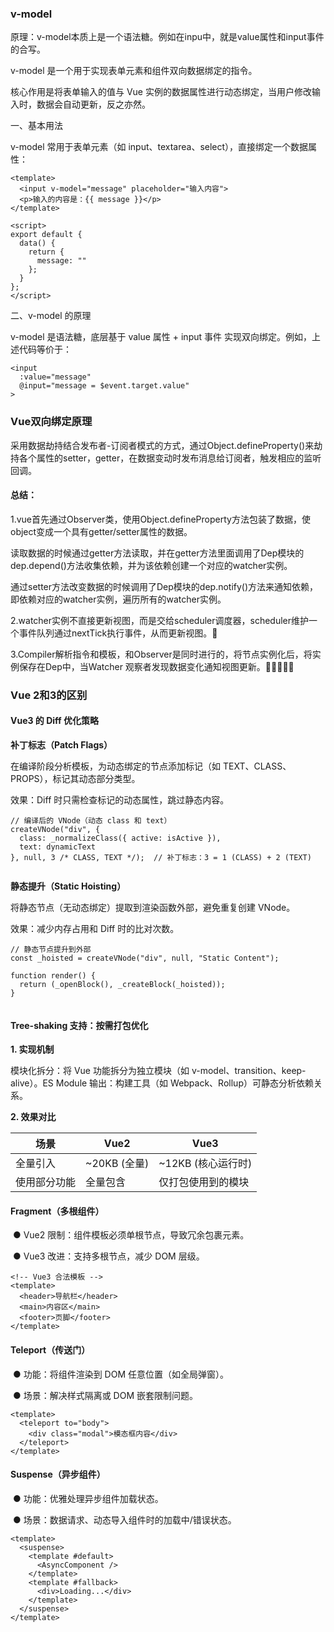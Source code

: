 ### **v-model**



原理：v-model本质上是一个语法糖。例如在inpu中，就是value属性和input事件的合写。

v-model 是一个用于实现表单元素和组件双向数据绑定的指令。

核心作用是将表单输入的值与 Vue 实例的数据属性进行动态绑定，当用户修改输入时，数据会自动更新，反之亦然。


一、基本用法

v-model 常用于表单元素（如 input、textarea、select），直接绑定一个数据属性：



``` 
<template>
  <input v-model="message" placeholder="输入内容">
  <p>输入的内容是：{{ message }}</p>
</template>
 
<script>
export default {
  data() {
    return {
      message: ""
    };
  }
};
</script>
```





二、v-model 的原理

v-model 是语法糖，底层基于 value 属性 + input 事件 实现双向绑定。例如，上述代码等价于：


```
<input 
  :value="message" 
  @input="message = $event.target.value"
>
```





 


 

### **Vue双向绑定原理**







采用数据劫持结合发布者-订阅者模式的方式，通过Object.defineProperty()来劫持各个属性的setter，getter，在数据变动时发布消息给订阅者，触发相应的监听回调。

 

#### **总结：**

1.vue首先通过Observer类，使用Object.defineProperty方法包装了数据，使object变成一个具有getter/setter属性的数据。

 

读取数据的时候通过getter方法读取，并在getter方法里面调用了Dep模块的dep.depend()方法收集依赖，并为该依赖创建一个对应的watcher实例。

 

通过setter方法改变数据的时候调用了Dep模块的dep.notify()方法来通知依赖，即依赖对应的watcher实例，遍历所有的watcher实例。

 

2.watcher实例不直接更新视图，而是交给scheduler调度器，scheduler维护一个事件队列通过nextTick执行事件，从而更新视图。

3.Compiler解析指令和模板，和Observer是同时进行的，将节点实例化后，将实例保存在Dep中，当Watcher 观察者发现数据变化通知视图更新。

### **Vue 2和3的区别**

#### **Vue3 的 Diff 优化策略**

**补丁标志（Patch Flags）**

在编译阶段分析模板，为动态绑定的节点添加标记（如 TEXT、CLASS、PROPS），标记其动态部分类型。

效果：Diff 时只需检查标记的动态属性，跳过静态内容。



```
// 编译后的 VNode（动态 class 和 text）
createVNode("div", {
  class: _normalizeClass({ active: isActive }),
  text: dynamicText
}, null, 3 /* CLASS, TEXT */);  // 补丁标志：3 = 1 (CLASS) + 2 (TEXT)
 
```





**静态提升（Static Hoisting）**

将静态节点（无动态绑定）提取到渲染函数外部，避免重复创建 VNode。

效果：减少内存占用和 Diff 时的比对次数。



```
// 静态节点提升到外部
const _hoisted = createVNode("div", null, "Static Content");
 
function render() {
  return (_openBlock(), _createBlock(_hoisted));
}
 
```





#### **Tree-shaking 支持：按需打包优化**

**1. 实现机制**

模块化拆分：将 Vue 功能拆分为独立模块（如 v-model、transition、keep-alive）。ES Module 输出：构建工具（如 Webpack、Rollup）可静态分析依赖关系。

**2. 效果对比**

| **场景**     | **Vue2**     | **Vue3**           |
| ------------ | ------------ | ------------------ |
| 全量引入     | ~20KB (全量) | ~12KB (核心运行时) |
| 使用部分功能 | 全量包含     | 仅打包使用到的模块 |

####  

#### **Fragment（多根组件）**

​                ● Vue2 限制：组件模板必须单根节点，导致冗余包裹元素。

​                ● Vue3 改进：支持多根节点，减少 DOM 层级。



```
<!-- Vue3 合法模板 -->
<template>
  <header>导航栏</header>
  <main>内容区</main>
  <footer>页脚</footer>
</template>
```





#### **Teleport（传送门）**

​                ● 功能：将组件渲染到 DOM 任意位置（如全局弹窗）。

​                ● 场景：解决样式隔离或 DOM 嵌套限制问题。



```
<template>
  <teleport to="body">
    <div class="modal">模态框内容</div>
  </teleport>
</template>
```





#### **Suspense（异步组件）**

​                ● 功能：优雅处理异步组件加载状态。

​                ● 场景：数据请求、动态导入组件时的加载中/错误状态。

 



```
<template>
  <suspense>
    <template #default>
      <AsyncComponent />
    </template>
    <template #fallback>
      <div>Loading...</div>
    </template>
  </suspense>
</template>
```